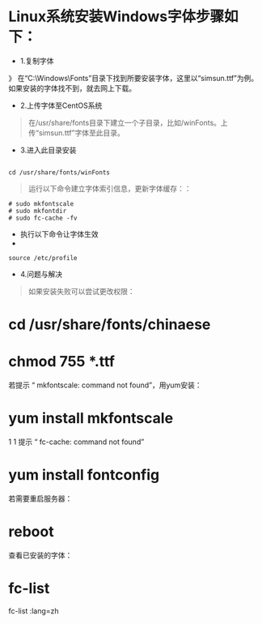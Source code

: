 # Linux系统安装Windows字体步骤如下：

- 1.复制字体

》 在“C:\Windows\Fonts”目录下找到所要安装字体，这里以“simsun.ttf”为例。如果安装的字体找不到，就去网上下载。

- 2.上传字体至CentOS系统

> 在/usr/share/fonts目录下建立一个子目录，比如/winFonts。上传“simsun.ttf”字体至此目录。

- 3.进入此目录安装

```

cd /usr/share/fonts/winFonts
```

> 运行以下命令建立字体索引信息，更新字体缓存：：
```
# sudo mkfontscale
# sudo mkfontdir
# sudo fc-cache -fv
```

- 执行以下命令让字体生效
-
```
source /etc/profile
```

- 4.问题与解决

> 如果安装失败可以尝试更改权限：

# cd /usr/share/fonts/chinaese
# chmod 755 *.ttf

若提示 “ mkfontscale: command not found”，用yum安装：

# yum install mkfontscale
1
1
提示 “ fc-cache: command not found”

# yum install fontconfig

若需要重启服务器：

# reboot

查看已安装的字体：

# fc-list
fc-list :lang=zh
